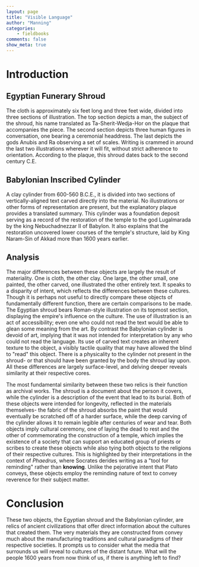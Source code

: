 ```yaml
---
layout: page  
title: "Visible Language"  
author: "Manning"  
categories:  
    - fieldbooks   
comments: false  
show_meta: true
---
```


# Introduction

## Egyptian Funerary Shroud

The cloth is approximately six feet long and three feet wide, divided into three sections of illustration. The top section depicts a man, the subject of the shroud, his name translated as Ta-Sherit-Wedja-Hor on the plaque that accompanies the piece. The second section depicts three human figures in conversation, one bearing a ceremonial headdress. The last depicts the gods Anubis and Ra observing a set of scales. Writing is crammed in around the last two illustrations wherever it will fit, without strict adherence to orientation. According to the plaque, this shroud dates back to the second century C.E.

## Babylonian Inscribed Cylinder

A clay cylinder from 600-560 B.C.E., it is divided into two sections of vertically-aligned text carved directly into the material. No illustrations or other forms of representation are present, but the explanatory plaque provides a translated summary. This cylinder was a foundation deposit serving as a record of the restoration of the temple to the god Lugalmarada by the king Nebuchadnezzar II of Babylon. It also explains that the restoration uncovered lower courses of the temple's structure, laid by King Naram-Sin of Akkad more than 1600 years earlier. 

## Analysis

The major differences between these objects are largely the result of materiality. One is cloth, the other clay. One large, the other small, one painted, the other carved, one illustrated the other entirely text. It speaks to a disparity of intent, which reflects the differences between these cultures. Though it is perhaps not useful to directly compare these objects of fundamentally different function, there are certain comparisons to be made. The Egyptian shroud bears Roman-style illustration on its topmost section, displaying the empire's influence on the culture. The use of illustration is an act of accessibility; even one who could not read the text would be able to glean some meaning from the art. By contrast the Babylonian cylinder is devoid of art, implying that it was not intended for interpretation by any who could not read the language. Its use of carved text creates an inherent texture to the object, a visibly tactile quality that may have allowed the blind to "read" this object. There is a physicality to the cylinder not present in the shroud- or that should have been granted by the body the shroud lay upon. All these differences are largely surface-level, and delving deeper reveals similarity at their respective cores.

The most fundamental similarity between these two relics is their function as archival works. The shroud is a document about the person it covers, while the cylinder is a description of the event that lead to its burial. Both of these objects were intended for longevity, reflected in the materials themselves- the fabric of the shroud absorbs the paint that would eventually be scratched off of a harder surface, while the deep carving of the cylinder allows it to remain legible after centuries of wear and tear. Both objects imply cultural ceremony, one of laying the dead to rest and the other of commemorating the construction of a temple, which implies the existence of a society that can support an educated group of priests or scribes to create these objects while also tying both objects to the religions of their respective cultures. This is highlighted by their interpretations in the context of *Phaedrus*, where Socrates derides writing as a "tool for reminding" rather than **knowing**.  Unlike the pejorative intent that Plato conveys, these objects employ the reminding nature of text to convey reverence for their subject matter.

# Conclusion

These two objects, the Egyptian shroud and the Babylonian cylinder, are relics of ancient civilizations that offer direct information about the cultures that created them. The very materials they are constructed from convey much about the manufacturing traditions and cultural paradigms of their respective societies. It prompts us to consider what the media that surrounds us will reveal to cultures of the distant future.  What will the people 1600 years from now think of us, if there is anything left to find?
